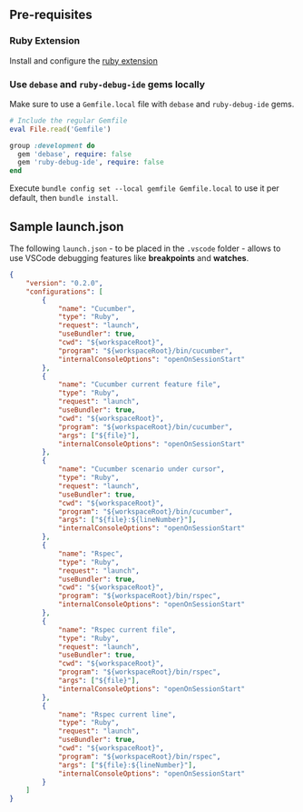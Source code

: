 ## Pre-requisites

### Ruby Extension

Install and configure the
[ruby extension](https://marketplace.visualstudio.com/items?itemName=rebornix.Ruby)

### Use `debase` and `ruby-debug-ide` gems locally

Make sure to use a `Gemfile.local` file with `debase` and `ruby-debug-ide` gems.

~~~ruby
# Include the regular Gemfile
eval File.read('Gemfile')

group :development do
  gem 'debase', require: false
  gem 'ruby-debug-ide', require: false
end 
~~~

Execute `bundle config set --local gemfile Gemfile.local` to use it per default,
then `bundle install`.

## Sample launch.json

The following `launch.json` - to be placed in the `.vscode` folder - allows to use
VSCode debugging features like **breakpoints** and **watches**. 

```json
{
    "version": "0.2.0",
    "configurations": [
        {
            "name": "Cucumber",
            "type": "Ruby",
            "request": "launch",
            "useBundler": true,
            "cwd": "${workspaceRoot}",
            "program": "${workspaceRoot}/bin/cucumber",
            "internalConsoleOptions": "openOnSessionStart"
        },
        {
            "name": "Cucumber current feature file",
            "type": "Ruby",
            "request": "launch",
            "useBundler": true,
            "cwd": "${workspaceRoot}",
            "program": "${workspaceRoot}/bin/cucumber",
            "args": ["${file}"],
            "internalConsoleOptions": "openOnSessionStart"
        },
        {
            "name": "Cucumber scenario under cursor",
            "type": "Ruby",
            "request": "launch",
            "useBundler": true,
            "cwd": "${workspaceRoot}",
            "program": "${workspaceRoot}/bin/cucumber",
            "args": ["${file}:${lineNumber}"],
            "internalConsoleOptions": "openOnSessionStart"
        },
        {
            "name": "Rspec",
            "type": "Ruby",
            "request": "launch",
            "useBundler": true,
            "cwd": "${workspaceRoot}",
            "program": "${workspaceRoot}/bin/rspec",
            "internalConsoleOptions": "openOnSessionStart"
        },
        {
            "name": "Rspec current file",
            "type": "Ruby",
            "request": "launch",
            "useBundler": true,
            "cwd": "${workspaceRoot}",
            "program": "${workspaceRoot}/bin/rspec",
            "args": ["${file}"],
            "internalConsoleOptions": "openOnSessionStart"
        },
        {
            "name": "Rspec current line",
            "type": "Ruby",
            "request": "launch",
            "useBundler": true,
            "cwd": "${workspaceRoot}",
            "program": "${workspaceRoot}/bin/rspec",
            "args": ["${file}:${lineNumber}"],
            "internalConsoleOptions": "openOnSessionStart"
        }
    ]
}
```